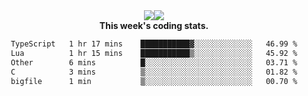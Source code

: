 <div align="center" style="display: flex; justify-content: center; align-items: center; height: auto;">
  <div style="display: flex; align-items: center;">
    <img src="https://github-readme-streak-stats.herokuapp.com/?user=innerviewer&theme=black-ice&hide_border=true&stroke=0000&background=0D1117&ring=0080FF&fire=0080FF&currStreakLabel=0080FF" style="height: auto;" />
  </div>
  <div>
    <img src="https://github-readme-stats-one-bice.vercel.app/api/top-langs/?username=innerviewer&role=OWNER,ORGANIZATION_MEMBER,COLLABORATOR&show_icons=true&count_private=true&hide_border=true&title_color=0080FF&icon_color=ffffff&text_color=c9d1d9&bg_color=0d1117" style="height: auto;" />
  </div>
</div>


<div align="center"><b>This week's coding stats.</b>
<!--START_SECTION:waka-->

```txt
TypeScript   1 hr 17 mins    ███████████▓░░░░░░░░░░░░░   46.99 %
Lua          1 hr 15 mins    ███████████▒░░░░░░░░░░░░░   45.92 %
Other        6 mins          █░░░░░░░░░░░░░░░░░░░░░░░░   03.71 %
C            3 mins          ▒░░░░░░░░░░░░░░░░░░░░░░░░   01.82 %
bigfile      1 min           ▒░░░░░░░░░░░░░░░░░░░░░░░░   00.70 %
```

<!--END_SECTION:waka-->
</div>
